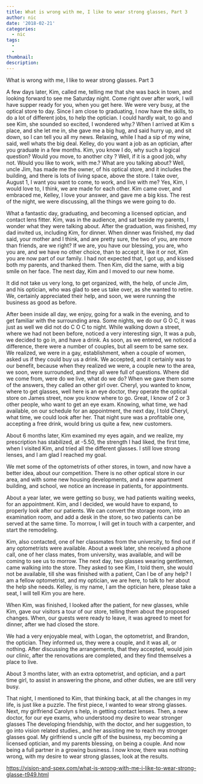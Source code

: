 ```yaml
---
title: What is wrong with me, I like to wear strong glasses, Part 3
author: nic
date: '2018-02-21'
categories:
  - nic
tags:
  - 
  - 
thumbnail: 
description: 
---
```


What is wrong with me, I like to wear strong glasses.
Part 3


A few days later, Kim, called me, telling me that she was back in town, and looking forward to see me Saturday night.
Come right over after work, I will have supper ready for you, when you get here.
We were very busy, at the optical store to day.
Since I am close to graduating, I now have the skills, to do a lot of different jobs, to help the optician.
I could hardly wait, to go and see Kim, she sounded so excited, I wondered why.?
When I arrived at Kim s place, and she let me in, she gave me a big hug, and said hurry up, and sit down, so I can tell you all my news.
Relaxing, while I had a sip of my wine, said, well whats the big deal.
Kelley, do you want a job as an optician, after you graduate in a few months.
Kim, you know I do, why such a logical question?
Would you move, to another city ?
Well, if it is a good job, why not.
Would you like to work, with me.?
What are you talking about?
Well, uncle Jim, has made me the owner, of his optical store, and it includes the building, and there is lots of living space, above the store.
I take over, August 1, I want you want to come, to work, and live with me?
Yes, Kim, I would love to, I think, we are made for each other.
Kim came over, and embraced me, Kelley, I love your answer, and gave me a big kiss.
The rest of the night, we were discussing, all the things we were going to do. 


What a fantastic day, graduating, and becoming a licensed optician, and contact lens fitter.
Kim, was in the audience, and sat beside my parents, I wonder what they were talking about.
After the graduation, was finished, my dad invited us, including Kim, for dinner.
When dinner was finished, my dad said, your mother and I think, and are pretty sure, the two of you, are more than friends, are we right?
If we are, you have our blessing, you are, who you are, and we have no other choice, than to accept it, like it or not, Kim you are now part of our family.
I had not expected that, I got up, and kissed both my parents, and thanked them.
Then Kim, did the same, with a big smile on her face.
The next day, Kim and I moved to our new home.


It did not take us very long, to get organized, with, the help, of uncle Jim, and his optician, who was glad to see us take over, as she wanted to retire.
We, certainly appreciated their help, and soon, we were running the business as good as before.


After been inside all day, we enjoy, going for a walk in the evening, and to get familiar with the surrounding area.
Some nights, we do our G O C, it was just as well we did not do C O C to night.
While walking down a street, where we had not been before, noticed a very interesting sign, 
It was a pub, we decided to go in, and have a drink.
As soon, as we entered, we noticed a difference, there were a number of couples, but all seem to be same sex.
We realized, we were in a gay, establishment, when a couple of women, asked us if they could buy us a drink.
We accepted, and it certainly was to our benefit, because when they realized we were, a couple new to the area, we soon, were surrounded, and they all were full of questions.
Where did we come from, were do we live, what do we do?
When we gave them some of the answers, they called an other girl over.
Cheryl, you wanted to know, where to get glasses, well here is an eye doctor, they operate the optical store on James street, now you know where to go.
Great, I know of 2 or 3 other people, who want to get an eye exam.
Knowing, what time, we had available, on our schedule for an appointment, the next day, I told Cheryl, what time, we could look after her.
That night sure was a profitable one, accepting a free drink, would bring us quite a few, new customers.


About 6 months later, Kim examined my eyes again, and we realize, my prescription has stabilized,
at -5.50, the strength I had liked, the first time, when I visited Kim, and tried all the different glasses. 
I still love strong lenses, and I am glad I reached my goal.


We met some of the optometrists of other stores, in town, and now have a better idea, about our competition.
There is no other optical store in our area, and with some new housing developments, and a new apartment building, and school, we notice an increase in patients, for appointments.

About a year later, we were getting so busy, we had patients waiting weeks, for an appointment.
Kim, and I decided, we would have to expand, to properly look after our patients.
We can convert the storage room, into an examination room, and add a desk in the store, so two patients can be served at the same time. 
To morrow, I will get in touch with a carpenter, and start the remodeling. 


Kim, also contacted, one of her classmates from the university, to find out if any optometrists were available.
About a week later, she received a phone call, one of her class mates, from university, was available, and will be coming to see us to morrow.
The next day, two glasses wearing gentlemen, came walking into the store.
They asked to see Kim, I told them, she would not be available, till she was finished with a patient, 
Can I be of any help?
I am a fellow optometrist, and my optician, we are here, to talk to her about the help she needs.
Kelley, is my name, I am the optician here, please take a seat, I will tell Kim you are here.


When Kim, was finished, I looked after the patient, for new glasses, while Kim, gave our visitors a tour of our store, telling them about the proposed changes.
When, our guests were ready to leave, it was agreed to meet for dinner, after we had closed the store.


We had a very enjoyable meal, with Logan, the optometrist, and Brandon, the optician.
They informed us, they were a couple, and it was all, or nothing.
After discussing the arrangements, that they accepted, would join our clinic, after the renovations are completed, and they find themselves a place to live.

About 3 months later, with an extra optometrist, and optician, and a part time girl, to assist in answering the phone, and other duties, we are still very busy.

That night, I mentioned to Kim, that thinking back, at all the changes in my life, is just like a puzzle.
The first piece, I wanted to wear strong glasses.
Next, my girlfriend Carolyn s help, in getting contact lenses.
Then, a new doctor, for our eye exams, who understood my desire to wear stronger glasses
The developing friendship, with the doctor, and her suggestion, to go into vision related studies., and 
her assisting me to reach my stronger glasses goal.
My girlfriend s uncle gift of the business, my becoming a licensed optician, and my parents blessing,
on being a couple.
And now being a full partner in a growing business.
I now know, there was nothing wrong, with my desire to wear strong glasses, look at the results.

https://vision-and-spex.com/what-is-wrong-with-me-i-like-to-wear-strong-glasse-t949.html
